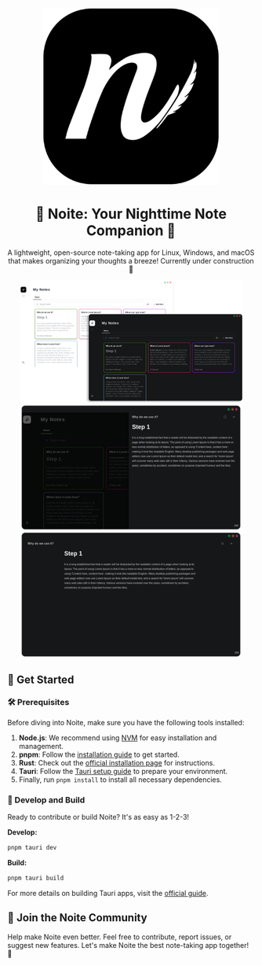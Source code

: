 <p align="center">
  <img src="./src/assets/logo.png" width="360px"/>
</p>
<h1 align="center">🌙 Noite: Your Nighttime Note Companion 🌙</h1>

<p align="center">
  A lightweight, open-source note-taking app for Linux, Windows, and macOS that makes organizing your thoughts a breeze! Currently under construction 🚧
</p>

<p align="center">
  <img src="./screenshots/1.png" width="90%"/>
  <img src="./screenshots/2.png" width="90%"/>
  <img src="./screenshots/3.png" width="90%"/>
</p>

## 🚀 Get Started

### 🛠️ Prerequisites

Before diving into Noite, make sure you have the following tools installed:

1. **Node.js**: We recommend using [NVM](https://github.com/nvm-sh/nvm) for easy installation and management.
2. **pnpm**: Follow the [installation guide](https://pnpm.io/installation) to get started.
3. **Rust**: Check out the [official installation page](https://www.rust-lang.org/tools/install) for instructions.
4. **Tauri**: Follow the [Tauri setup guide](https://tauri.app/v1/guides/getting-started/prerequisites) to prepare your environment.
5. Finally, run `pnpm install` to install all necessary dependencies.

### 🎨 Develop and Build

Ready to contribute or build Noite? It's as easy as 1-2-3!

**Develop:**

```bash
pnpm tauri dev
```

**Build:**

```bash
pnpm tauri build
```

For more details on building Tauri apps, visit the [official guide](https://tauri.app/v1/guides/distribution/publishing).

## 🤝 Join the Noite Community

Help make Noite even better. Feel free to contribute, report issues, or suggest new features. Let's make Noite the best note-taking app together! 🌟
